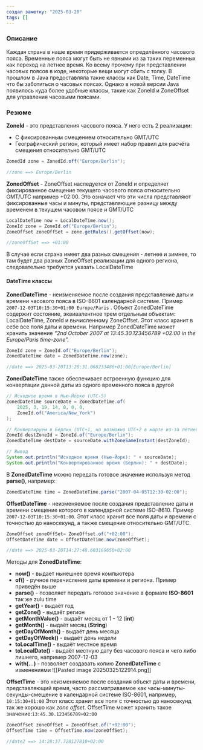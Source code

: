 ```yaml
---
создал заметку: "2025-03-20"
tags: []
---
```

### Описание
Каждая страна в наше время придерживается определённого часового пояса. Временные пояса могут быть не явными из за таких переменных как переход на летнее время. Ко всему прочему при представлении часовых поясов в коде, некоторые вещи могут сбить с толку.
В прошлом в Java  предоставляла такие классы как Date, Time, DateTime что бы заботиться о часовых поясах. Однако в новой версии Java появилось куда более удобные классы, такие как ZoneId и ZoneOffset для управления часовыми поясами.

### Резюме
**ZoneId** - это представления часового пояса. У него есть 2 реализации:
- С фиксированным смещением относительно GMT/UTC
-  Географический регион, который имеет набор правил для расчёта смещения относительно GMT/UTC

```Java title:" ZoneId for Berlin, Germany"
ZonedId zone = ZonedId.off("Europe/Berlin");

//zone ==> Europe/Berlin
```

**ZonedOffset**  - ZoneOffset наследуется от ZoneId и определяет фиксированное смещение текущего часового пояса относительно GMT/UTC например +02:00. Это означает что эти числа представляют фиксированные часы и минуты, представляющие разницу между временем в текущем часовом поясе и GMT/UTC

```Java
LocalDateTime now = LocalDateTime.now();
ZoneId zone = ZoneId.of("Europe/Berlin");
ZoneOffset zoneOffSet = zone.getRules().getOffset(now);

//zoneOffSet ==> +01:00

```

В случае если страна имеет два разных смещения - летнее и зимнее, то там будет два разных ZoneOffset реализации для одного региона, следовательно требуется указать LocalDateTime

#### **DateTime классы**  
**ZonedDateTime** -   неизменяемое после создания представление даты и времени часового пояса в ISO-8601 календарной системе. Пример `2007-12-03T10:15:30+01:00 Europe/Paris` . Объект ZonedDateTime содержит состояние, эквивалентное трем отдельным объектам: LocalDateTime, ZoneId и вычисленному ZoneOffset. Этот класс хранит в себе все поля даты и времени. Например ZonedDateTime может хранить значение *“2nd October 2007 at 13:45.30.123456789 +02:00 in the Europe/Paris time-zone”.*
	
```java title:"ZonedDateTime for the previous region"
ZoneId zone = ZoneId.of("Europe/Berlin");
ZonedDateTime date = ZonedDateTime.now(zone);

//date ==> 2025-03-20T13:20:31.068233486+01:00[Europe/Berlin]
```

**ZonedDateTime** также обеспечивает встроенную функцию для конвертации данной даты из одного временного пояса в другой

```Java title:"Convertation from onte time zone to another"
// Исходное время в Нью-Йорке (UTC-5)
ZonedDateTime sourceDate = ZonedDateTime.of(
	2025, 3, 19, 14, 0, 0, 0, 
	ZoneId.of("America/New_York")
);

// Конвертируем в Берлин (UTC+1, но возможно UTC+2 в марте из-за летнего времени)
ZoneId destZoneId = ZoneId.of("Europe/Berlin");
ZonedDateTime destDate = sourceDate.withZoneSameInstant(destZoneId);

// Вывод
System.out.println("Исходное время (Нью-Йорк): " + sourceDate);
System.out.println("Конвертированное время (Берлин): " + destDate);

```

В **ZonedDateTime** можно передать готовое значение используя метод **parse()**, например:
```java title:"example"
ZonedDateTime time = ZonedDateTime.parse("2007-04-05T12:30-02:00");
```

**OffsetDateTime** - неизменяемое после создания представление даты и времени смещение которого в календарной системе ISO-8610. Пример `2007-12-03T10:15:30+01:00`. Этот класс хранит все поля даты и времени с точностью до наносекунд, а также смещение относительно GMT/UTC.

```Java title:"OffetDateTime with 2 hours of offset form GMT/UTC"
ZoneOffset zoneOffSet= ZoneOffset.of("+02:00");
OffsetDateTime date = OffsetDateTime.now(zoneOffSet);

//date ==> 2025-03-20T14:27:48.603169650+02:00

```

Методы для **ZonedDateTime**:
- **now()** - выдает нынешнее время компьютера
- **of()** - ручное перечисление даты времени и региона. Пример приведён выше
- **parse()** - позволяет передать готовое значение в формате **ISO-8601** так же zulu time 
- **getYear()** - выдаёт год
- **getZone()** - выдаёт регион
- **getMonthValue()** - выдаёт месяц от 1 - 12 (**int**)
- **getMonth()** - выдаёт месяц (**String**)
- **getDayOfMonth()** - выдаёт день месяца
- **getDayOfWeek()** - выдаёт день недели
- **toLocalTime()** - выдаёт местное время
- **toLocalDate()** - выдаёт местную дату без часового пояса и чего либо лишнего, например 2007-12-03
- **with(...)** - позволяет создавать копию **ZonedDateTime** с изменениями ![[Pasted image 20250325122914.png]]

**OffsetTime** - это неизменяемое после создания  объект даты и времени, представляющий время, часто рассматриваемое как часы-минуты-секунды-смещение в календарной системе ISO-8601, например, `10:15:30+01:00` Этот класс хранит все поля с точностью до наносекунд так же хорошо как _zone offset_. OffsetTime может хранить такое значение:`13:45.30.123456789+02:00`

```java title:"current OffsetTime with 2 hours of offset"
ZoneOffset zoneOffSet = ZoneOffset.of("+02:00");
OffsetTime time = OffsetTime.now(zoneOffSet);

//date2 ==> 14:28:37.728127810+02:00
```